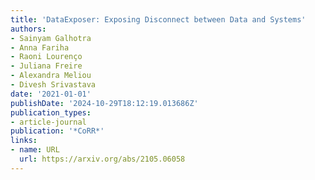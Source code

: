 ```yaml
---
title: 'DataExposer: Exposing Disconnect between Data and Systems'
authors:
- Sainyam Galhotra
- Anna Fariha
- Raoni Lourenço
- Juliana Freire
- Alexandra Meliou
- Divesh Srivastava
date: '2021-01-01'
publishDate: '2024-10-29T18:12:19.013686Z'
publication_types:
- article-journal
publication: '*CoRR*'
links:
- name: URL
  url: https://arxiv.org/abs/2105.06058
---
```

